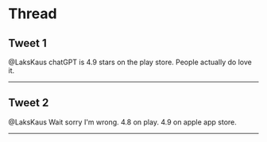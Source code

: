 # Thread

## Tweet 1

@LaksKaus chatGPT is 4.9 stars on the play store. People actually do love it.

---

## Tweet 2

@LaksKaus Wait sorry I'm wrong. 4.8 on play. 4.9 on apple app store.

---

